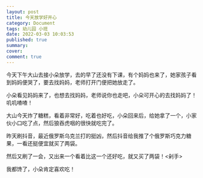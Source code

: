 ```yaml
---
layout: post
title: 今天放学好开心
category: Document
tags: 幼儿园 小班
date: 2022-03-03 10:03:53
published: true
summary: 
cover: 
comment: true
---
```


今天下午大山去接小朵放学，去的早了还没有下课，有个妈妈也来了，她家孩子看到妈妈便哭了，要去找妈妈，老师打开门便把她放走了。

小朵看见妈妈来了，也想去找妈妈，老师说你也走吧，小朵可开心的去找妈妈了！叽叽喳喳！

大山今天炸了糖糕，看着非常好，吃着也好吃，小朵回来后，给她拿了一个，小家伙小口吃了点，然后狼吞虎咽的很快就吃完了。

昨天刷抖音，最近俄罗斯乌克兰打的挺凶，然后抖音给我推了个俄罗斯巧克力糖果，一看还挺便宜就买了两袋。

然后又刷了一会，又出来一个看着比这一个还好吃，就又买了两袋！<剁手>

我都馋了，小朵肯定喜欢吃！
